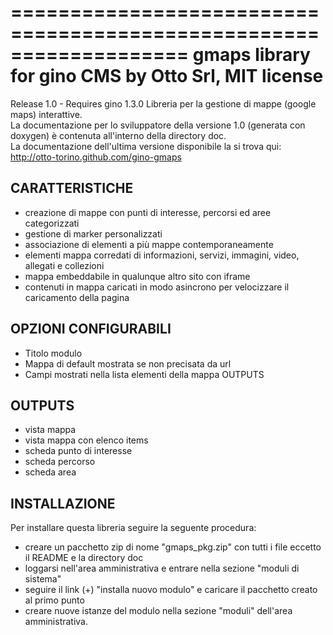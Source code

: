 ===================================================================
gmaps library for gino CMS by Otto Srl, MIT license
===================================================================
Release 1.0 - Requires gino 1.3.0
Libreria per la gestione di mappe (google maps) interattive.    
La documentazione per lo sviluppatore della versione 1.0 (generata con doxygen) è contenuta all'interno della directory doc.    
La documentazione dell'ultima versione disponibile la si trova qui:    
http://otto-torino.github.com/gino-gmaps

CARATTERISTICHE
------------------------------
- creazione di mappe con punti di interesse, percorsi ed aree categorizzati
- gestione di marker personalizzati
- associazione di elementi a più mappe contemporaneamente 
- elementi mappa corredati di informazioni, servizi, immagini, video, allegati e collezioni
- mappa embeddabile in qualunque altro sito con iframe
- contenuti in mappa caricati in modo asincrono per velocizzare il caricamento della pagina

OPZIONI CONFIGURABILI
------------------------------
- Titolo modulo
- Mappa di default mostrata se non precisata da url
- Campi mostrati nella lista elementi della mappa OUTPUTS

OUTPUTS
------------------------------
- vista mappa
- vista mappa con elenco items
- scheda punto di interesse
- scheda percorso
- scheda area

INSTALLAZIONE
------------------------------
Per installare questa libreria seguire la seguente procedura:
- creare un pacchetto zip di nome "gmaps_pkg.zip" con tutti i file eccetto il README e la directory doc
- loggarsi nell'area amministrativa e entrare nella sezione "moduli di sistema"
- seguire il link (+) "installa nuovo modulo" e caricare il pacchetto creato al primo punto
- creare nuove istanze del modulo nella sezione "moduli" dell'area amministrativa.
